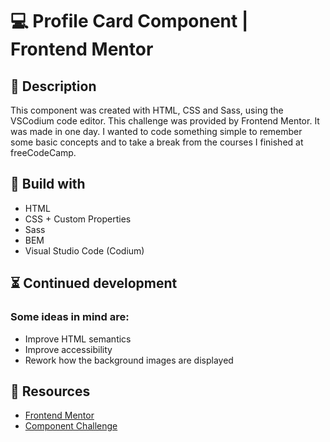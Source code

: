 # 💻 Profile Card Component | Frontend Mentor

## 📖 Description

This component was created with HTML, CSS and Sass, using the VSCodium code editor. This challenge was provided by Frontend Mentor. It was made in one day. I wanted to code something simple to remember some basic concepts and to take a break from the courses I finished at freeCodeCamp.

## 🔨 Build with

* HTML
* CSS + Custom Properties
* Sass
* BEM
* Visual Studio Code (Codium)

## ⏳ Continued development

### Some ideas in mind are:

* Improve HTML semantics
* Improve accessibility
* Rework how the background images are displayed

## 🔗 Resources

* [Frontend Mentor](https://www.frontendmentor.io/)
* [Component Challenge](https://www.frontendmentor.io/challenges/profile-card-component-cfArpWshJ)